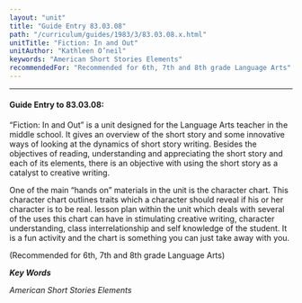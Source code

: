 ```yaml
---
layout: "unit"
title: "Guide Entry 83.03.08"
path: "/curriculum/guides/1983/3/83.03.08.x.html"
unitTitle: "Fiction: In and Out"
unitAuthor: "Kathleen O’neil"
keywords: "American Short Stories Elements"
recommendedFor: "Recommended for 6th, 7th and 8th grade Language Arts"
---
```

<body>
<hr/>
 <h4>
  Guide Entry to 83.03.08:
 </h4>
 “Fiction: In and Out” is a unit designed for the Language Arts teacher in the middle school.  It gives an overview of the short story and some innovative ways of looking at the dynamics of short story writing.  Besides the objectives of reading, understanding and appreciating the short story and each of its elements, there is an objective with using the short story as a catalyst to creative writing.
 <p>
  One of the main “hands on” materials in the unit is the character chart.  This character chart outlines traits which a character should reveal if his or her character is to be real.  lesson plan within the unit which deals with several of the uses this chart can have in stimulating creative writing, character understanding, class interrelationship and self knowledge of the student.  It is a fun activity and the chart is something you can just take away with you.
 </p>
 <p>
  (Recommended for 6th, 7th and 8th grade Language Arts)
 </p>
<p>
  <b>
   <i>
    Key Words
   </i>
  </b>
  <br/>
 </p>
 <p>
  <i>
   American Short Stories Elements
  </i>
 </p>

</body>